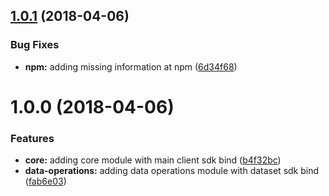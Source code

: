 <a name="1.0.1"></a>
## [1.0.1](https://github.com/jexia/ng-jexia/compare/v1.0.0...v1.0.1) (2018-04-06)


### Bug Fixes

* **npm:** adding missing information at npm ([6d34f68](https://github.com/jexia/ng-jexia/commit/6d34f68))

<a name="1.0.0"></a>
# 1.0.0 (2018-04-06)


### Features

* **core:** adding core module with main client sdk bind ([b4f32bc](https://github.com/jexia/ng-jexia/commit/b4f32bc))
* **data-operations:** adding data operations module with dataset sdk bind ([fab6e03](https://github.com/jexia/ng-jexia/commit/fab6e03))
